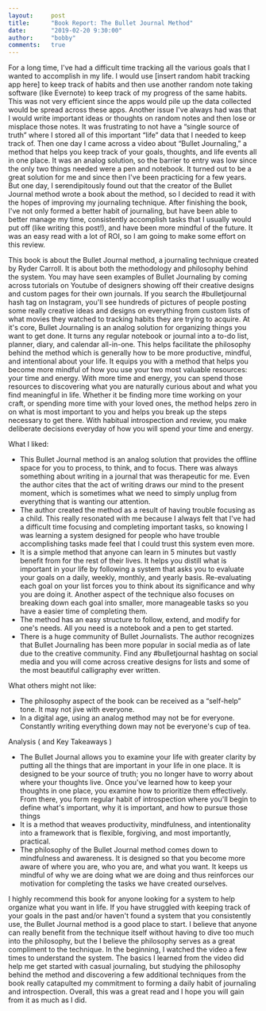 ```yaml
---
layout:     post
title:      "Book Report: The Bullet Journal Method"
date:       "2019-02-20 9:30:00"
author:     "bobby"
comments:   true
---
```


For a long time, I've had a difficult time tracking all the various goals that I wanted to accomplish in my life. I would use [insert random habit tracking app here] to keep track of habits and then use another random note taking software (like Evernote) to keep track of my progress of the same habits. This was not very efficient since the apps would pile up the data collected would be spread across these apps. Another issue I've always had was that I would write important ideas or thoughts on random notes and then lose or misplace those notes. It was frustrating to not have a “single source of truth” where I stored all of this important “life” data that I needed to keep track of. Then one day I came across a video about “Bullet Journaling,” a method that helps you keep track of your goals, thoughts, and life events all in one place.  It was an analog solution, so the barrier to entry was low since the only two things needed were a pen and notebook. It turned out to be a great solution for me and since then I've been practicing for a few years. But one day, I serendipitously found out that the creator of the Bullet Journal method wrote a book about the method, so I decided to read it with the hopes of improving my journaling technique. After finishing the book, I've not only formed a better habit of journaling, but have been able to better manage my time, consistently  accomplish tasks that I usually would put off (like writing this post!), and have been more mindful of the future. It was an easy read with a lot of ROI, so I am going to make some effort on this review. 

This book is about the Bullet Journal method, a journaling technique created by Ryder Carroll. It is about both the methodology and philosophy behind the system. You may have seen examples of Bullet Journaling by coming across tutorials on Youtube of designers showing off their creative designs and custom pages for their own journals. If you search the #bulletjournal hash tag on Instagram, you'll see hundreds of pictures of people posting some really creative ideas and designs on everything from custom lists of what movies they watched to tracking habits they are trying to acquire. At it's core, Bullet Journaling is an analog solution for organizing things you want to get done. It turns any regular notebook or journal into a to-do list, planner, diary, and calendar all-in-one.  This helps facilitate the philosophy behind the method which is generally how to be more productive, mindful, and intentional about your life.  It equips you with a method that helps you become more mindful of how you use your two most valuable resources: your time and energy. With more time and energy, you can spend those resources to discovering what you are naturally curious about and what you find meaningful in life. Whether it be finding more time working on your craft, or spending more time with your loved ones, the method helps zero in on what is most important to you and helps you break up the steps necessary to get there. With habitual introspection and review, you make deliberate decisions everyday of how you will spend your time and energy.

What I liked:

* This Bullet Journal method is an analog solution that provides the offline space for you to process, to think, and to focus. There was always something about writing in a journal that was therapeutic for me. Even the author cites that the act of writing draws our mind to the present moment, which is sometimes what we need to simply unplug from everything that is wanting our attention.
* The author created the method as a result of having trouble focusing as a child. This really resonated with me because I always felt that I've had a difficult time focusing and completing important tasks, so knowing I was learning a system designed for people who have trouble accomplishing tasks made feel that I could trust this system even more. 
* It is a simple method that anyone can learn in 5 minutes but vastly benefit from for the rest of their lives. It helps you distill what is important in your life by following a system that asks you to evaluate your goals on a daily, weekly, monthly, and yearly basis.  Re-evaluating each goal on your list forces you to think about its significance and why you are doing it. Another aspect of the technique also focuses on breaking down each goal into smaller, more manageable tasks so you have a easier time of completing them.
* The method has an easy structure to follow, extend, and modify for one's needs. All you need is a notebook and a pen to get started. 
* There is a huge community of Bullet Journalists. The author recognizes that Bullet Journaling has been more popular in social media as of late due to the creative community. Find any #bulletjournal hashtag on social media and you will come across creative designs for lists and some of the most beautiful calligraphy ever written.


What others might not like:

* The philosophy aspect of the book can be received as a “self-help” tone. It may not jive with everyone.
* In a digital age, using an analog method may not be for everyone. Constantly writing everything down may not be everyone's cup of tea. 

Analysis ( and Key Takeaways )

* The Bullet Journal allows you to examine your life with greater clarity by putting all the things that are important in your life in one place. It is designed to be your source of truth; you no longer have to worry about where your thoughts live. Once you've learned how to keep your thoughts in one place, you examine how to prioritize them effectively. From there, you form regular habit of introspection where you'll begin to define what's important, why it is important, and how to pursue those things
* It is a method that weaves productivity, mindfulness, and intentionality into a framework that is flexible, forgiving, and most importantly, practical.
* The philosophy of the Bullet Journal method comes down to mindfulness and awareness. It is designed so that you become more aware of where you are, who you are, and what you want.  It keeps us mindful of why we are doing what we are doing and thus reinforces our motivation for completing the tasks we have created ourselves.

I highly recommend this book for anyone looking for a system to help organize what you want in life. If you have struggled with keeping track of your goals in the past and/or haven't found a system that you consistently use, the Bullet Journal method is a good place to start. I believe that anyone can really benefit from the technique itself without having to dive too much into the philosophy, but the I believe the philosophy serves as a great compliment to the technique.  In the beginning, I watched the video a few times to understand the system. The basics I learned from the video did help me get started with casual journaling, but studying the philosophy behind the method and discovering a few additional techniques from the book really catapulted my commitment to forming a daily habit of journaling and introspection. Overall, this was a great read and I hope you will gain from it as much as I did.
